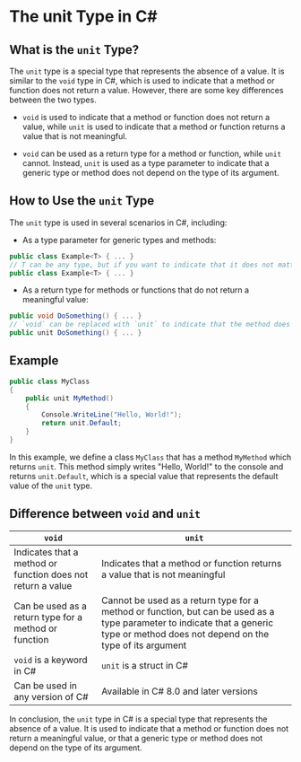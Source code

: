 # The unit Type in C#

## **What is the** `unit` Type?

The `unit` type is a special type that represents the absence of a value. It is similar to the `void` type in C#, which is used to indicate that a method or function does not return a value. However, there are some key differences between the two types.

* `void` is used to indicate that a method or function does not return a value, while `unit` is used to indicate that a method or function returns a value that is not meaningful.
    
* `void` can be used as a return type for a method or function, while `unit` cannot. Instead, `unit` is used as a type parameter to indicate that a generic type or method does not depend on the type of its argument.
    

## **How to Use the** `unit` Type

The `unit` type is used in several scenarios in C#, including:

* As a type parameter for generic types and methods:
    

```csharp
public class Example<T> { ... }
// T can be any type, but if you want to indicate that it does not matter, you can use `unit`
public class Example<T> { ... }
```

* As a return type for methods or functions that do not return a meaningful value:
    

```csharp
public void DoSomething() { ... }
// `void` can be replaced with `unit` to indicate that the method does not return a meaningful value
public unit DoSomething() { ... }
```

## **Example**

```csharp
public class MyClass
{
    public unit MyMethod()
    {
        Console.WriteLine("Hello, World!");
        return unit.Default;
    }
}
```

In this example, we define a class `MyClass` that has a method `MyMethod` which returns `unit`. This method simply writes "Hello, World!" to the console and returns `unit.Default`, which is a special value that represents the default value of the `unit` type.

## Difference between `void` and `unit`

| `void` | `unit` |
| --- | --- |
| Indicates that a method or function does not return a value | Indicates that a method or function returns a value that is not meaningful |
| Can be used as a return type for a method or function | Cannot be used as a return type for a method or function, but can be used as a type parameter to indicate that a generic type or method does not depend on the type of its argument |
| `void` is a keyword in C# | `unit` is a struct in C# |
| Can be used in any version of C# | Available in C# 8.0 and later versions |

In conclusion, the `unit` type in C# is a special type that represents the absence of a value. It is used to indicate that a method or function does not return a meaningful value, or that a generic type or method does not depend on the type of its argument.